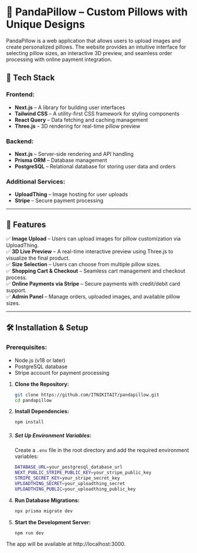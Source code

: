 # 🐼 PandaPillow – Custom Pillows with Unique Designs

PandaPillow is a web application that allows users to upload images and create personalized pillows. The website provides an intuitive interface for selecting pillow sizes, an interactive 3D preview, and seamless order processing with online payment integration.

## 🚀 Tech Stack

### **Frontend:**

-   **Next.js** – A library for building user interfaces
-   **Tailwind CSS** – A utility-first CSS framework for styling components
-   **React Query** – Data fetching and caching management
-   **Three.js** – 3D rendering for real-time pillow preview

### **Backend:**

-   **Next.js** – Server-side rendering and API handling
-   **Prisma ORM** – Database management
-   **PostgreSQL** – Relational database for storing user data and orders

### **Additional Services:**

-   **UploadThing** – Image hosting for user uploads
-   **Stripe** – Secure payment processing

---

## 📌 Features

✅ **Image Upload** – Users can upload images for pillow customization via UploadThing.  
✅ **3D Live Preview** – A real-time interactive preview using Three.js to visualize the final product.  
✅ **Size Selection** – Users can choose from multiple pillow sizes.  
✅ **Shopping Cart & Checkout** – Seamless cart management and checkout process.  
✅ **Online Payments via Stripe** – Secure payments with credit/debit card support.  
✅ **Admin Panel** – Manage orders, uploaded images, and available pillow sizes.

---

## 🛠 Installation & Setup

### **Prerequisites:**

-   Node.js (v18 or later)
-   PostgreSQL database
-   Stripe account for payment processing

1. **Clone the Repository:**
    ```sh
    git clone https://github.com/ITNIKITAIT/pandapillow.git
    cd pandapillow
    ```
2. **Install Dependencies:**
    ```sh
    npm install
    ```
3. ##### **Set Up Environment Variables:**

    Create a `.env` file in the root directory and add the required environment variables:

    ```sh
    DATABASE_URL=your_postgresql_database_url
    NEXT_PUBLIC_STRIPE_PUBLIC_KEY=your_stripe_public_key
    STRIPE_SECRET_KEY=your_stripe_secret_key
    UPLOADTHING_SECRET=your_uploadthing_secret
    UPLOADTHING_PUBLIC=your_uploadthing_public_key
    ```

4. **Run Database Migrations:**
    ```sh
    npx prisma migrate dev
    ```
5. **Start the Development Server:**
    ```sh
    npm run dev
    ```

The app will be available at http://localhost:3000.

